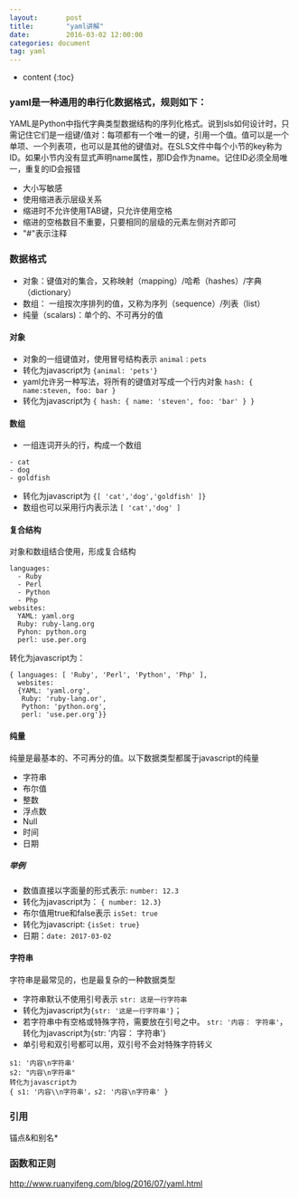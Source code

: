 ```yaml
---
layout:       post
title:        "yaml讲解"
date:         2016-03-02 12:00:00
categories: document
tag: yaml
---
```


* content
{:toc}

### yaml是一种通用的串行化数据格式，规则如下：

YAML是Python中指代字典类型数据结构的序列化格式。说到sls如何设计时，只需记住它们是一组键/值对：每项都有一个唯一的键，引用一个值。值可以是一个单项、一个列表项，也可以是其他的键值对。在SLS文件中每个小节的key称为ID。如果小节内没有显式声明name属性，那ID会作为name。记住ID必须全局唯一，重复的ID会报错

+ 大小写敏感
+ 使用缩进表示层级关系
+ 缩进时不允许使用TAB键，只允许使用空格
+ 缩进的空格数目不重要，只要相同的层级的元素左侧对齐即可
+ "#"表示注释

### 数据格式

+ 对象：键值对的集合，又称映射（mapping）/哈希（hashes）/字典（dictionary）
+ 数组： 一组按次序排列的值，又称为序列（sequence）/列表（list）
+ 纯量（scalars)：单个的、不可再分的值

#### 对象
+ 对象的一组键值对，使用冒号结构表示 `animal：pets `
+ 转化为javascript为 `{animal: 'pets'}`
+ yaml允许另一种写法，将所有的键值对写成一个行内对象 `hash: { name:steven, foo: bar }`
+ 转化为javascript为 `{ hash: { name: 'steven', foo: 'bar' } } `

#### 数组
+ 一组连词开头的行，构成一个数组
```
- cat
- dog
- goldfish
```
+ 转化为javascript为 `{[ 'cat','dog','goldfish' ]}`
+ 数组也可以采用行内表示法 ` [ 'cat','dog' ] `

#### 复合结构
对象和数组结合使用，形成复合结构
```
languages:
  - Ruby
  - Perl
  - Python
  - Php
websites:
  YAML: yaml.org
  Ruby: ruby-lang.org
  Pyhon: python.org
  perl: use.per.org
```
转化为javascript为：
```
{ languages: [ 'Ruby', 'Perl', 'Python', 'Php' ],
  websites:
  {YAML: 'yaml.org',
   Ruby: 'ruby-lang.or',
   Python: 'python.org',
   perl: 'use.per.org'}}
```

#### 纯量
纯量是最基本的、不可再分的值。以下数据类型都属于javascript的纯量
+ 字符串
+ 布尔值
+ 整数
+ 浮点数
+ Null
+ 时间
+ 日期

##### 举例
+ 数值直接以字面量的形式表示: `number: 12.3`
+ 转化为javascript为： `{ number: 12.3}`
+ 布尔值用true和false表示   `isSet: true`
+ 转化为javascript: `{isSet: true}`
+ 日期：`date: 2017-03-02`

#### 字符串
字符串是最常见的，也是最复杂的一种数据类型
+ 字符串默认不使用引号表示 `str: 这是一行字符串`
+ 转化为javascript为`{str: '这是一行字符串'}`；
+ 若字符串中有空格或特殊字符，需要放在引号之中。
`str: '内容： 字符串'`，转化为javascript为{str: '内容： 字符串'}
+ 单引号和双引号都可以用，双引号不会对特殊字符转义
```
s1: '内容\n字符串'
s2: "内容\n字符串"
转化为javascript为
{ s1: '内容\\n字符串'，s2: '内容\n字符串' }
```
### 引用
锚点&和别名*

### 函数和正则

http://www.ruanyifeng.com/blog/2016/07/yaml.html
